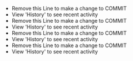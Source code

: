 - Remove this Line to make a change to COMMIT
 - View 'History' to see recent activity
- Remove this Line to make a change to COMMIT
 - View 'History' to see recent activity
- Remove this Line to make a change to COMMIT
 - View 'History' to see recent activity
- Remove this Line to make a change to COMMIT
 - View 'History' to see recent activity

